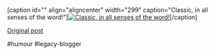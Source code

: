 <!--
date: '2009-06-26'
published: true
slug: 2009-06-classic-in-all-senses-of-word
time_to_read: 5
title: Classic, in all senses of the word!
-->

[caption id="" align="aligncenter" width="299" caption="Classic, in all senses of the word!"][![Classic, in all senses of the word!](http://www.yusufk.za.net/blog/wp-content/vw.jpg "Classic, in all senses of the word!")](http://www.yusufk.za.net/blog/wp-content/vw.jpg)[/caption]  
  

[Original post](https://ysfk.blogspot.com/2009/06/classic-in-all-senses-of-word.html)

#humour #legacy-blogger 
